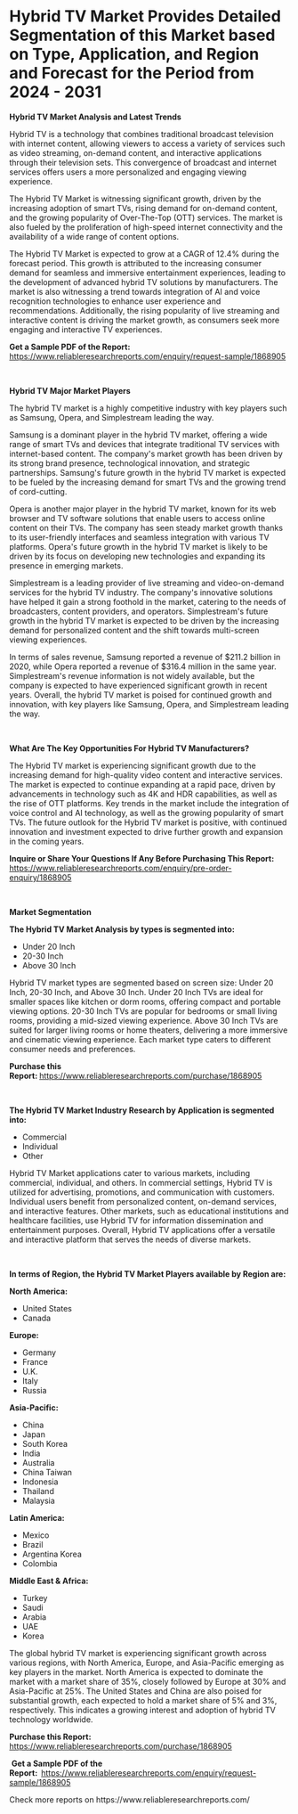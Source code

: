<p><h1>Hybrid TV Market Provides Detailed Segmentation of this Market based on Type, Application, and Region and Forecast for the Period from 2024 - 2031</h1></p><p><strong>Hybrid TV Market Analysis and Latest Trends</strong></p>
<p><p>Hybrid TV is a technology that combines traditional broadcast television with internet content, allowing viewers to access a variety of services such as video streaming, on-demand content, and interactive applications through their television sets. This convergence of broadcast and internet services offers users a more personalized and engaging viewing experience.</p><p>The Hybrid TV Market is witnessing significant growth, driven by the increasing adoption of smart TVs, rising demand for on-demand content, and the growing popularity of Over-The-Top (OTT) services. The market is also fueled by the proliferation of high-speed internet connectivity and the availability of a wide range of content options.</p><p>The Hybrid TV Market is expected to grow at a CAGR of 12.4% during the forecast period. This growth is attributed to the increasing consumer demand for seamless and immersive entertainment experiences, leading to the development of advanced hybrid TV solutions by manufacturers. The market is also witnessing a trend towards integration of AI and voice recognition technologies to enhance user experience and recommendations. Additionally, the rising popularity of live streaming and interactive content is driving the market growth, as consumers seek more engaging and interactive TV experiences.</p></p>
<p><strong>Get a Sample PDF of the Report:&nbsp;</strong> <a href="https://www.reliableresearchreports.com/enquiry/request-sample/1868905">https://www.reliableresearchreports.com/enquiry/request-sample/1868905</a></p>
<p>&nbsp;</p>
<p><strong>Hybrid TV Major Market Players</strong></p>
<p><p>The hybrid TV market is a highly competitive industry with key players such as Samsung, Opera, and Simplestream leading the way. </p><p>Samsung is a dominant player in the hybrid TV market, offering a wide range of smart TVs and devices that integrate traditional TV services with internet-based content. The company's market growth has been driven by its strong brand presence, technological innovation, and strategic partnerships. Samsung's future growth in the hybrid TV market is expected to be fueled by the increasing demand for smart TVs and the growing trend of cord-cutting.</p><p>Opera is another major player in the hybrid TV market, known for its web browser and TV software solutions that enable users to access online content on their TVs. The company has seen steady market growth thanks to its user-friendly interfaces and seamless integration with various TV platforms. Opera's future growth in the hybrid TV market is likely to be driven by its focus on developing new technologies and expanding its presence in emerging markets.</p><p>Simplestream is a leading provider of live streaming and video-on-demand services for the hybrid TV industry. The company's innovative solutions have helped it gain a strong foothold in the market, catering to the needs of broadcasters, content providers, and operators. Simplestream's future growth in the hybrid TV market is expected to be driven by the increasing demand for personalized content and the shift towards multi-screen viewing experiences.</p><p>In terms of sales revenue, Samsung reported a revenue of $211.2 billion in 2020, while Opera reported a revenue of $316.4 million in the same year. Simplestream's revenue information is not widely available, but the company is expected to have experienced significant growth in recent years. Overall, the hybrid TV market is poised for continued growth and innovation, with key players like Samsung, Opera, and Simplestream leading the way.</p></p>
<p>&nbsp;</p>
<p><strong>What Are The Key Opportunities For Hybrid TV Manufacturers?</strong></p>
<p><p>The Hybrid TV market is experiencing significant growth due to the increasing demand for high-quality video content and interactive services. The market is expected to continue expanding at a rapid pace, driven by advancements in technology such as 4K and HDR capabilities, as well as the rise of OTT platforms. Key trends in the market include the integration of voice control and AI technology, as well as the growing popularity of smart TVs. The future outlook for the Hybrid TV market is positive, with continued innovation and investment expected to drive further growth and expansion in the coming years.</p></p>
<p><strong>Inquire or Share Your Questions If Any Before Purchasing This Report:</strong> <a href="https://www.reliableresearchreports.com/enquiry/pre-order-enquiry/1868905">https://www.reliableresearchreports.com/enquiry/pre-order-enquiry/1868905</a></p>
<p>&nbsp;</p>
<p><strong>Market Segmentation</strong></p>
<p><strong>The Hybrid TV Market Analysis by types is segmented into:</strong></p>
<p><ul><li>Under 20 Inch</li><li>20-30 Inch</li><li>Above 30 Inch</li></ul></p>
<p><p>Hybrid TV market types are segmented based on screen size: Under 20 Inch, 20-30 Inch, and Above 30 Inch. Under 20 Inch TVs are ideal for smaller spaces like kitchen or dorm rooms, offering compact and portable viewing options. 20-30 Inch TVs are popular for bedrooms or small living rooms, providing a mid-sized viewing experience. Above 30 Inch TVs are suited for larger living rooms or home theaters, delivering a more immersive and cinematic viewing experience. Each market type caters to different consumer needs and preferences.</p></p>
<p><strong>Purchase this Report:&nbsp;</strong><a href="https://www.reliableresearchreports.com/purchase/1868905">https://www.reliableresearchreports.com/purchase/1868905</a></p>
<p>&nbsp;</p>
<p><strong>The Hybrid TV Market Industry Research by Application is segmented into:</strong></p>
<p><ul><li>Commercial</li><li>Individual</li><li>Other</li></ul></p>
<p><p>Hybrid TV Market applications cater to various markets, including commercial, individual, and others. In commercial settings, Hybrid TV is utilized for advertising, promotions, and communication with customers. Individual users benefit from personalized content, on-demand services, and interactive features. Other markets, such as educational institutions and healthcare facilities, use Hybrid TV for information dissemination and entertainment purposes. Overall, Hybrid TV applications offer a versatile and interactive platform that serves the needs of diverse markets.</p></p>
<p>&nbsp;</p>
<p><strong>In terms of Region, the Hybrid TV Market Players available by Region are:</strong></p>
<p>
    <p> <strong> North America: </strong>
        <ul>
            <li>United States</li>
            <li>Canada</li>
        </ul>
        </p> 
    <p> <strong> Europe: </strong>
        <ul>
            <li>Germany</li>
            <li>France</li>
            <li>U.K.</li>
            <li>Italy</li>
            <li>Russia</li>
        </ul>
        </p> 
    <p> <strong> Asia-Pacific: </strong>
        <ul>
            <li>China</li>
            <li>Japan</li>
            <li>South Korea</li>
            <li>India</li>
            <li>Australia</li>
            <li>China Taiwan</li>
            <li>Indonesia</li>
            <li>Thailand</li>
            <li>Malaysia</li>
        </ul>
        </p> 
    <p> <strong> Latin America: </strong>
        <ul>
            <li>Mexico</li>
            <li>Brazil</li>
            <li>Argentina Korea</li>
            <li>Colombia</li>
        </ul>
        </p> 
    <p> <strong> Middle East & Africa: </strong>
        <ul>
            <li>Turkey</li>
            <li>Saudi</li>
            <li>Arabia</li>
            <li>UAE</li>
            <li>Korea</li>
        </ul>
    </p>
    </p>
<p><p>The global hybrid TV market is experiencing significant growth across various regions, with North America, Europe, and Asia-Pacific emerging as key players in the market. North America is expected to dominate the market with a market share of 35%, closely followed by Europe at 30% and Asia-Pacific at 25%. The United States and China are also poised for substantial growth, each expected to hold a market share of 5% and 3%, respectively. This indicates a growing interest and adoption of hybrid TV technology worldwide.</p></p>
<p><strong>Purchase this Report: </strong><a href="https://www.reliableresearchreports.com/purchase/1868905">https://www.reliableresearchreports.com/purchase/1868905</a></p>
<p>&nbsp;<strong>Get a Sample PDF of the Report:&nbsp;&nbsp;</strong><a href="https://www.reliableresearchreports.com/enquiry/request-sample/1868905">https://www.reliableresearchreports.com/enquiry/request-sample/1868905</a></p>
<p><strong></strong></p>
<p>Check more reports on https://www.reliableresearchreports.com/</p>